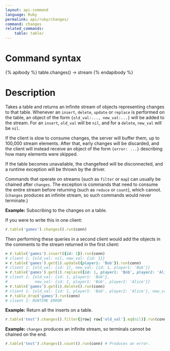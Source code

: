 ```yaml
---
layout: api-command
language: Ruby
permalink: api/ruby/changes/
command: changes
related_commands:
    table: table/
---
```


# Command syntax #

{% apibody %}
table.changes() &rarr; stream
{% endapibody %}

# Description #

Takes a table and returns an infinite stream of objects representing
changes to that table.  Whenever an `insert`, `delete`, `update` or
`replace` is performed on the table, an object of the form
`{old_val:..., new_val:...}` will be added to the stream.  For an
`insert`, `old_val` will be `nil`, and for a `delete`, `new_val` will
be `nil`.

If the client is slow to consume changes, the server will buffer them,
up to 100,000 stream elements.  After that, early changes will be
discarded, and the client will instead receive an object of the form
`{error: ...}` describing how many elements were skipped.

If the table becomes unavailable, the changefeed will be disconnected,
and a runtime exception will be thrown by the driver.

Commands that operate on streams (such as `filter` or `map`) can
usually be chained after `changes`.  The exception is commands that
need to consume the entire stream before returning (such as `reduce`
or `count`), which cannot.  (`changes` produces an infinite stream, so
such commands would never terminate.)

__Example:__ Subscribing to the changes on a table.

If you were to write this in one client:

```rb
r.table('games').changes().run(conn)
```

Then performing these queries in a second client would add the objects
in the comments to the stream returned in the first client:

```rb
> r.table('games').insert({id: 1}).run(conn)
# client 1: {old_val: nil, new_val: {id: 1}}
> r.table('games').get(1).update({player1: 'Bob'}).run(conn)
# client 1: {old_val: {id: 1}, new_val: {id: 1, player1: 'Bob'}}
> r.table('games').get(1).replace({id: 1, player1: 'Bob', player2: 'Alice'}).run(conn)
# client 1: {old_val: {id: 1, player1: 'Bob'},
#            new_val: {id: 1, player1: 'Bob', player2: 'Alice'}}
> r.table('games').get(1).delete().run(conn)
# client 1: {old_val: {id: 1, player1: 'Bob', player2: 'Alice'}, new_val: nil}
> r.table_drop('games').run(conn)
# client 1: RUNTIME ERROR
```

__Example:__ Return all the inserts on a table.

```rb
r.table('test').changes().filter{|row| row['old_val'].eq(nil)}.run(conn)
```

__Example:__ `changes` produces an infinite stream, so terminals
cannot be chained on the end.

```rb
r.table('test').changes().count().run(conn) # Produces an error.
```
